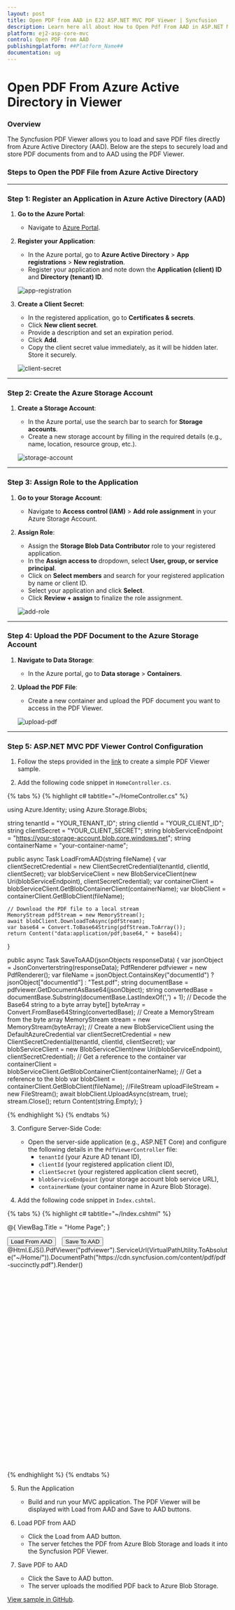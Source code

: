 ```yaml
---
layout: post
title: Open PDF from AAD in EJ2 ASP.NET MVC PDF Viewer | Syncfusion
description: Learn here all about How to Open Pdf From AAD in ASP.NET MVC PDF Viewer component of Syncfusion Essential JS 2 and more.
platform: ej2-asp-core-mvc
control: Open PDF from AAD
publishingplatform: ##Platform_Name##
documentation: ug
---
```


# Open PDF From Azure Active Directory in Viewer

### **Overview**

The Syncfusion PDF Viewer allows you to load and save PDF files directly from Azure Active Directory (AAD). Below are the steps to securely load and store PDF documents from and to AAD using the PDF Viewer.

### **Steps to Open the PDF File from Azure Active Directory**

---

### **Step 1: Register an Application in Azure Active Directory (AAD)**

1. **Go to the Azure Portal**:
   - Navigate to [Azure Portal](https://portal.azure.com).
  
2. **Register your Application**:
   - In the Azure portal, go to **Azure Active Directory** > **App registrations** > **New registration**.
   - Register your application and note down the **Application (client) ID** and **Directory (tenant) ID**.

   ![app-registration](../../images/app-registration.png)

3. **Create a Client Secret**:
   - In the registered application, go to **Certificates & secrets**.
   - Click **New client secret**.
   - Provide a description and set an expiration period.
   - Click **Add**.
   - Copy the client secret value immediately, as it will be hidden later. Store it securely.

   ![client-secret](../../images/client-secret.png)

---

### **Step 2: Create the Azure Storage Account**

1. **Create a Storage Account**:
   - In the Azure portal, use the search bar to search for **Storage accounts**.
   - Create a new storage account by filling in the required details (e.g., name, location, resource group, etc.).

    ![storage-account](../../images/storage-account.png)

---

### **Step 3: Assign Role to the Application**

1. **Go to your Storage Account**:
   - Navigate to **Access control (IAM)** > **Add role assignment** in your Azure Storage Account.

2. **Assign Role**:
   - Assign the **Storage Blob Data Contributor** role to your registered application.
   - In the **Assign access to** dropdown, select **User, group, or service principal**.
   - Click on **Select members** and search for your registered application by name or client ID.
   - Select your application and click **Select**.
   - Click **Review + assign** to finalize the role assignment.

    ![add-role](../../images/add-role.png)
---

### **Step 4: Upload the PDF Document to the Azure Storage Account**

1. **Navigate to Data Storage**:
   - In the Azure portal, go to **Data storage** > **Containers**.

2. **Upload the PDF File**:
   - Create a new container and upload the PDF document you want to access in the PDF Viewer.

    ![upload-pdf](../../images/upload-pdf.png)
---

### **Step 5: ASP.NET MVC PDF Viewer Control Configuration**
1. Follow the steps provided in the [link](https://ej2.syncfusion.com/aspnetmvc/documentation/pdfviewer/getting-started-with-server-backed) to create a simple PDF Viewer sample.

2. Add the following code snippet in `HomeController.cs`.

{% tabs %}
{% highlight c# tabtitle="~/HomeController.cs" %}

using Azure.Identity;
using Azure.Storage.Blobs;

string tenantId = "YOUR_TENANT_ID";
string clientId = "YOUR_CLIENT_ID";
string clientSecret = "YOUR_CLIENT_SECRET";
string blobServiceEndpoint = "https://your-storage-account.blob.core.windows.net";
string containerName = "your-container-name";

public async Task<ActionResult> LoadFromAAD(string fileName)
{
    var clientSecretCredential = new ClientSecretCredential(tenantId, clientId, clientSecret);
    var blobServiceClient = new BlobServiceClient(new Uri(blobServiceEndpoint), clientSecretCredential);
    var containerClient = blobServiceClient.GetBlobContainerClient(containerName);
    var blobClient = containerClient.GetBlobClient(fileName);

    // Download the PDF file to a local stream
    MemoryStream pdfStream = new MemoryStream();
    await blobClient.DownloadToAsync(pdfStream);
    var base64 = Convert.ToBase64String(pdfStream.ToArray());
    return Content("data:application/pdf;base64," + base64);
}


public async Task<ActionResult> SaveToAAD(jsonObjects responseData)
{
    var jsonObject = JsonConverterstring(responseData);
    PdfRenderer pdfviewer = new PdfRenderer();
    var fileName = jsonObject.ContainsKey("documentId") ? jsonObject["documentId"] : "Test.pdf";
    string documentBase = pdfviewer.GetDocumentAsBase64(jsonObject);
    string convertedBase = documentBase.Substring(documentBase.LastIndexOf(',') + 1);
    // Decode the Base64 string to a byte array
    byte[] byteArray = Convert.FromBase64String(convertedBase);
    // Create a MemoryStream from the byte array
    MemoryStream stream = new MemoryStream(byteArray);
    // Create a new BlobServiceClient using the DefaultAzureCredential
    var clientSecretCredential = new ClientSecretCredential(tenantId, clientId, clientSecret);
    var blobServiceClient = new BlobServiceClient(new Uri(blobServiceEndpoint), clientSecretCredential);
    // Get a reference to the container
    var containerClient = blobServiceClient.GetBlobContainerClient(containerName);
    // Get a reference to the blob
    var blobClient = containerClient.GetBlobClient(fileName);
    //FileStream uploadFileStream = new FileStream();
    await blobClient.UploadAsync(stream, true);
    stream.Close();
    return Content(string.Empty);
}

{% endhighlight %}
{% endtabs %}

3. Configure Server-Side Code:
   - Open the server-side application (e.g., ASP.NET Core) and configure the following details in the `PdfViewerController` file:
     - `tenantId` (your Azure AD tenant ID),
     - `clientId` (your registered application client ID),
     - `clientSecret` (your registered application client secret),
     - `blobServiceEndpoint` (your storage account blob service URL),
     - `containerName` (your container name in Azure Blob Storage).

4. Add the following code snippet in `Index.cshtml`.

{% tabs %}
{% highlight c# tabtitle="~/Index.cshtml" %}

@{
    ViewBag.Title = "Home Page";
}

<div>
    <!-- Custom buttons for Load and Save -->
    <div style="margin-top: 10px;">
        <button id="loadFromAADButton" class="e-btn" style="margin-right: 10px;">Load From AAD</button>
        <button id="saveToAADButton" class="e-btn">Save To AAD</button>
    </div>
    <div style="height:500px;width:100%;">
        @Html.EJS().PdfViewer("pdfviewer").ServiceUrl(VirtualPathUtility.ToAbsolute("~/Home/")).DocumentPath("https://cdn.syncfusion.com/content/pdf/pdf-succinctly.pdf").Render()
    </div>
</div>

<script>
    window.onload = function () {
        var pdfViewer = document.getElementById('pdfviewer').ej2_instances[0];

        document.getElementById('loadFromAADButton').addEventListener('click', function () {
            const xhr = new XMLHttpRequest();
            xhr.open('POST', '@Url.Action("LoadFromAAD", "Home")?fileName=1Page.pdf', true); // Ensure URL is wrapped in quotes
            xhr.onreadystatechange = () => {
                if (xhr.readyState === 4 && xhr.status === 200) {
                    const data = xhr.responseText; // Get the response (assumed to be the PDF data or URL)
                    console.log(data); // Handle the response (for debugging)

                    // Assuming the response contains the URL of the PDF or file name
                    pdfViewer.load(data); // Load the document
                }
            };
            xhr.send();
        });

        // Handle the Save To AAD button click
        document.getElementById('saveToAADButton').addEventListener('click', function () {
            // Set the server action settings to handle the "Save To AAD" action
            pdfViewer.serverActionSettings.download = "SaveToAAD"; // This triggers a custom server-side save action

            // Trigger the download/save action
            pdfViewer.download(); // Trigger the download, which may involve saving it to AAD
        });
    }
</script>

{% endhighlight %}
{% endtabs %}

5. Run the Application
    - Build and run your MVC application. The PDF Viewer will be displayed with Load from AAD and Save to AAD buttons.

6. Load PDF from AAD
    - Click the Load from AAD button.
    - The server fetches the PDF from Azure Blob Storage and loads it into the Syncfusion PDF Viewer.

7. Save PDF to AAD
    - Click the Save to AAD button.
    - The server uploads the modified PDF back to Azure Blob Storage.

[View sample in GitHub](https://github.com/SyncfusionExamples/open-save-pdf-documents-in-aad).